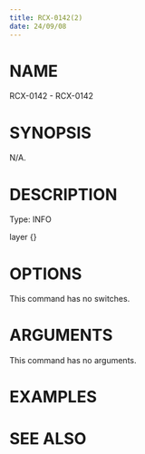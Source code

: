 ```yaml
---
title: RCX-0142(2)
date: 24/09/08
---
```


# NAME

RCX-0142 - RCX-0142

# SYNOPSIS

N/A.

# DESCRIPTION

Type: INFO

layer {}

# OPTIONS

This command has no switches.

# ARGUMENTS

This command has no arguments.

# EXAMPLES

# SEE ALSO
